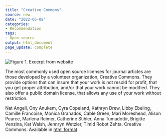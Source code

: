 ```yaml
---
title: "Creative Commons"
source: new
date: "2022-05-08"
categories:
- Recommendation
tags:
- Open source
output: html_document
page_update: complete
---
```


![Figure 1. Excerpt from website](http://www.pmean.com/new-images/22/creative-commons-01.png)

<div class="notes">

The most commonly used open source licenses for journal articles are those developed by a volunteer organization, Creative Commons. They provide options that can insure that your work is not resold for profit, that you get proper attribution, and/or that your work cannot be modified. They also offer a public domain license, that allows any use of your work without restriction.


Nat Angell, Ony Anukem, Cyra Copeland, Kathryn Drew, Libby Ebeling, Camille Francoise, Monica Granados, Cable Green, Mari Moreshead, Alison Pearce, Marlena Reimer, Catherine Stihler, Anna Tumadottir, Brigitte Venzina, Kat Walsh, Jennryn Wetzler, Timid Robot Zehta. Creative Commons. Available in [html format][cre1]

[cre1]: https://creativecommons.org/

</div>
